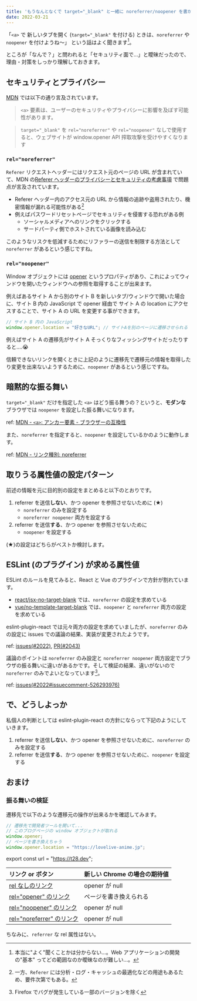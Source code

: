 ```yaml
---
title: 'もうなんとなくで target="_blank" と一緒に noreferrer/noopener を書かない'
date: 2022-03-21
---
```


「`<a>` で 新しいタブを開く (`target="_blank"` を付ける) ときは、`noreferrer` や `noopener` を付けようね〜」
という話はよく聞きます[^1]。

ところが「なんで？」と問われると「セキュリティ面で...」と曖昧だったので、理由・対策をしっかり理解しておきます。

## セキュリティとプライバシー

[MDN](https://developer.mozilla.org/ja/docs/Web/HTML/Element/a#%E3%82%BB%E3%82%AD%E3%83%A5%E3%83%AA%E3%83%86%E3%82%A3%E3%81%A8%E3%83%97%E3%83%A9%E3%82%A4%E3%83%90%E3%82%B7%E3%83%BCa) では以下の通り言及されています。

> `<a>` 要素は、ユーザーのセキュリティやプライバシーに影響を及ぼす可能性があります。

> `target="_blank"` を `rel="noreferrer"` や `rel="noopener"` なしで使用すると、ウェブサイトが window.opener API 搾取攻撃を受けやすくなります

### `rel="noreferrer"`

`Referer` リクエストヘッダーにはリクエスト元のページの URL が含まれていて、MDN の[Referer ヘッダーのプライバシーとセキュリティの考慮事項](https://developer.mozilla.org/ja/docs/Web/Security/Referer_header:_privacy_and_security_concerns) で問題点が言及されています。

- Referer ヘッダー内のアクセス元の URL から情報の追跡や盗用されたり、機密情報が漏れる可能性がある[^2]
- 例えばパスワードリセットページでセキュリティを侵害する恐れがある例
  - ソーシャルメディアへのリンクをクリックする
  - サードパーティ側でホストされている画像を読み込む

このようなリスクを低減するためにリファラーの送信を制限する方法として `noreferrer` があるという感じですね。

### `rel="noopener"`

Window オブジェクトには [opener](https://developer.mozilla.org/ja/docs/Web/API/Window/opener) というプロパティがあり、これによってウィンドウを開いたウィンドウへの参照を取得することが出来ます。

例えばあるサイト A から別のサイト B を新しいタブ/ウィンドウで開いた場合に、サイト B 内の JavaScript で opener 経由で サイト A の location にアクセスすることで、サイト A の URL を変更する事ができます。

```js
// サイト B 内の JavaScript
window.opener.location = "好きなURL"; // サイトAを別のページに遷移させられる
```

例えばサイト A の遷移先がサイト A そっくりなフィッシングサイトだったりすると....😭

信頼できないリンクを開くときに上記のように遷移先で遷移元の情報を取得したり変更を出来ないようするために、`noopener` があるという感じですね。

## 暗黙的な振る舞い

`target="_blank"` だけを指定した `<a>` はどう振る舞うの？というと、**モダンな** ブラウザでは `noopener` を設定した振る舞いになります。

ref: [MDN - `<a>`: アンカー要素 - ブラウザーの互換性](https://developer.mozilla.org/ja/docs/Web/HTML/Element/a#%E3%83%96%E3%83%A9%E3%82%A6%E3%82%B6%E3%83%BC%E3%81%AE%E4%BA%92%E6%8F%9B%E6%80%A7)

また、`noreferrer` を指定すると、`noopener` を設定しているかのように動作します。

ref: [MDN - リンク種別: noreferrer](https://developer.mozilla.org/ja/docs/Web/HTML/Link_types/noreferrer)

## 取りうる属性値の設定パターン

前述の情報を元に目的別の設定をまとめると以下のとおりです。

1. referrer を送信**しない**、かつ opener を参照させないために (★)
   - `noreferrer` のみを設定する
   - `noreferrer noopener` 両方を設定する
2. referrer を送信**する**、かつ opener を参照させないために
   - `noopener` を設定する

(★)の設定はどちらがベストか検討します。

## ESLint (のプラグイン) が求める属性値

ESLint のルールを見てみると、React と Vue のプラグインで方針が割れています。

- [react/jsx-no-target-blank](https://github.com/jsx-eslint/eslint-plugin-react/blob/master/docs/rules/jsx-no-target-blank.md) では、`noreferrer` の設定を求めている
- [vue/no-template-target-blank](https://eslint.vuejs.org/rules/no-template-target-blank.html) では、`noopener` と `noreferrer` 両方の設定を求めている

eslint-plugin-react では元々両方の設定を求めていましたが、`noreferrer` のみの設定に issues での議論の結果、実装が変更されたようです。

ref: [issues(#2022)](https://github.com/jsx-eslint/eslint-plugin-react/issues/2022), [PR(#2043)](https://github.com/jsx-eslint/eslint-plugin-react/pull/2043)

議論のポイントは `noreferrer` のみ設定と `noreferrer noopener` 両方設定でブラウザの振る舞いに違いがあるかです。そして検証の結果、違いがないので `noreferrer` のみでよいとなっています[^3]。

ref: [issues(#2022#issuecomment-526293976)](https://github.com/jsx-eslint/eslint-plugin-react/issues/2022#issuecomment-526293976)

## で、どうしよっか

私個人の判断としては eslint-plugin-react の方針にならって下記のようにしていきます。

1. referrer を送信**しない**、かつ opener を参照させないために、`noreferrer` のみを設定する
2. referrer を送信**する**、かつ opener を参照させないために、`noopener` を設定する

## おまけ

### 振る舞いの検証

遷移先で以下のような遷移元の操作が出来るかを確認してみます。

```js
// 遷移先で開発者ツールを開いて...
// このブログページの window オブジェクトが取れる
window.opener;
// ページを書き換えちゃう
window.opener.location = "https://lovelive-anime.jp";
```

export const url = "https://t28.dev";

| リンク or ボタン                                                             | 新しい Chrome の場合の期待値 |
| :--------------------------------------------------------------------------- | :--------------------------- |
| <a href={url} target="_blank">rel なしのリンク</a>                           | opener が null               |
| <a href={url} target="_blank" rel="opener">rel="opener" のリンク</a>         | ページを書き換えられる       |
| <a href={url} target="_blank" rel="noopener">rel="noopener" のリンク</a>     | opener が null               |
| <a href={url} target="_blank" rel="noreferrer">rel="noreferrer" のリンク</a> | opener が null               |

ちなみに、`referrer` な rel 属性はない。

[^1]: 本当に"よく"聞くことかは分からない...。Web アプリケーションの開発の"基本" ってどの範囲なのか曖昧なのが難しい...。
[^2]: 一方、`Referer` には分析・ログ・キャッシュの最適化などの用途もあるため、要件次第でもある。
[^3]: Firefox でバグが発生している一部のバージョンを除く

